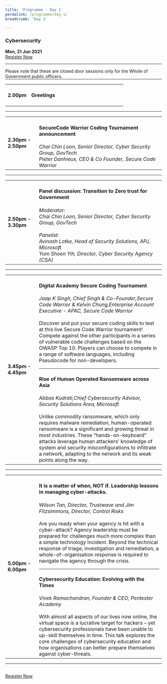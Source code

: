 ```yaml
---
title: 'Programme - Day 1'
permalink: /programme/day-1/
breadcrumb: 'Day 1'

---
```

### Cybersecurity
**Mon, 21 Jun 2021**
<br>
<a href="https://form.gov.sg/60b5ff7eadb885001238b51a" class="bp-button is-secondary is-uppercase search-button" target="_blank">Register Now</a>
<hr style="margin-top:0;">
Please note that these are closed door sessions only for the Whole of Government public officers.
<hr style="margin-top:0;">
<table>
  <tr>
    <td width="20%"><strong>2.00pm</strong></td>
    <td width="80%">
    <h4>Greetings</h4>
    </td>
  </tr>
</table>

<hr>

<table>
  <tr>
    <td width="20%"><strong>2.30pm - 2.50pm</strong></td>
    <td width="80%">
      <h4>SecureCode Warrior Coding Tournament announcement</h4>
      <em>Chai Chin Loon, Senior Director, Cyber Security Group, GovTech<br>
      Pieter Danhieux, CEO & Co Founder, Secure Code Warrior</em>
    </td>
  </tr>
</table>

<hr>

<table>
  <tr>
    <td width="20%"><strong>2.50pm - 3.30pm</strong></td>
    <td width="80%">
      <h4>Panel discussion: Transition to Zero trust for Government</h4>
      <em>Moderator: <br>
      Chai Chin Loon, Senior Director, Cyber Security Group, GovTech<br><br>
      Panelist:<br>
      Avinash  Lotke, Head of Security Solutions, APJ, Microsoft<br>    
        Yum Shoen Yih, Director, Cyber Security Agency (CSA) </em>
    </td>
  </tr>
</table>

<hr>

<table>
  <tr>
    <td width="20%"><strong>3.45pm - 4.45pm</strong></td>
    <td width="80%">
      <h4>Digital Academy Secure Coding Tournament</h4>
      <em>Jaap K Singh, Chief Singh & Co-Founder,Secure Code Warrior & Kelvin Chung,Enterprise Account Executive - APAC, Secure Code Warrior </em>
      <br><br>
      Discover and put your secure coding skills to test at this live Secure Code Warrior tournament! Compete against the other participants in a series of vulnerable code challenges based on the OWASP Top 10. Players can choose to compete in a range of software languages, including Pseudocode for non-developers. 
    <hr>
      <h4>Rise of Human Operated Ransomware across Asia</h4>
      <em>Abbas Kudrati,Chief Cybersecurity Advisor, Security Solutions Area, Microsoft</em>
      <br><br>
      Unlike commodity ransomware, which only requires malware remediation, human-operated ransomware is a significant and growing threat in most industries. These “hands-on-keyboard” attacks leverage human attackers’ knowledge of system and security misconfigurations to infiltrate a network, adapting to the network and its weak points along the way.
    </td>
  </tr>
</table>

<hr>

<table>
  <tr>
    <td width="20%"><strong>5.00pm - 6.00pm</strong></td>
    <td width="80%">
      <h4>It is a matter of when, NOT if.  Leadership lessons in managing cyber-attacks.</h4>
      <em>Wilson Tan, Director, Trustwave and Jim Fitzsimmons, Director, Control Risks</em>
      <br><br>
      Are you ready when your agency is hit with a cyber-attack? Agency leadership must be prepared for challenges much more complex than a simple technology incident. Beyond       the technical response of triage, investigation and remediation, a whole-of-organisation response is required to navigate the agency through the crisis.
    <hr>
      <h4>Cybersecurity Education: Evolving with the Times</h4>
      <em>Vivek Ramachandran, Founder & CEO, Pentester Academy</em>
      <br><br>
      With almost all aspects of our lives now online, the virtual space is a lucrative target for hackers – yet cybersecurity professionals have been unable to up-skill          themselves in time. This talk explores the core challenges of cybersecurity education and how organisations can better prepare themselves against cyber-threats.
    </td>
  </tr>
</table>

<hr>
<br>
<a href="https://form.gov.sg/60b5ff7eadb885001238b51a" class="bp-button is-secondary is-uppercase search-button" target="_blank">Register Now</a>
